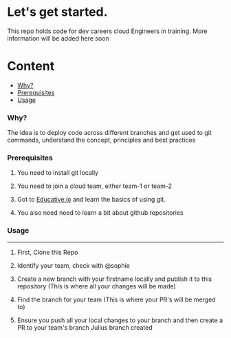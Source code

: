 # Let's get started.

This repo holds code for dev careers cloud Engineers in training. More information will be added here soon

Content 
========

 * [Why?](#why)
 * [Prerequisites](#installation)
 * [Usage](#usage)


### Why?

The idea is to deploy code across different branches and get used to git commands, understand the concept, principles and best practices


### Prerequisites 

1. You need to install git locally

2. You need to join a cloud team, either team-1 or team-2 

3. Got to [Educative.io](#https://www.educative.io/courses/getting-started-with-git-version-control) and learn the basics of using git.

4. You also need need to learn a bit about github repositories

### Usage
---

1. First, Clone this Repo

2. Identify your team, check with @sophie

4. Create a new branch with your firstname locally and publish it to this repository
 (This is where all your changes will be made)

5. Find the branch for your team (This is where your PR's will be merged to)

6. Ensure you push all your local changes to your branch and then create a PR to your team's branch
Julius branch created
